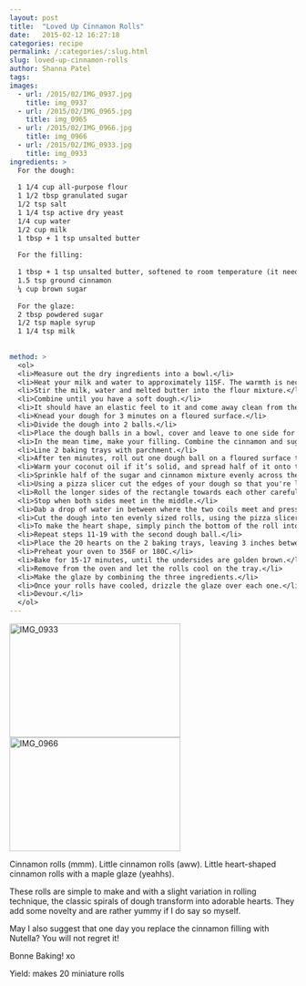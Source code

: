 ```yaml
---
layout: post
title:  "Loved Up Cinnamon Rolls"
date:   2015-02-12 16:27:18
categories: recipe
permalink: /:categories/:slug.html
slug: loved-up-cinnamon-rolls
author: Shanna Patel
tags: 
images: 
  - url: /2015/02/IMG_0937.jpg
    title: img_0937
  - url: /2015/02/IMG_0965.jpg
    title: img_0965
  - url: /2015/02/IMG_0966.jpg
    title: img_0966
  - url: /2015/02/IMG_0933.jpg
    title: img_0933
ingredients: >
  For the dough:
  
  1 1/4 cup all-purpose flour
  1 1/2 tbsp granulated sugar
  1/2 tsp salt
  1 1/4 tsp active dry yeast
  1/4 cup water
  1/2 cup milk
  1 tbsp + 1 tsp unsalted butter
  
  For the filling:
  
  1 tbsp + 1 tsp unsalted butter, softened to room temperature (it needs to be spreadable)
  1.5 tsp ground cinnamon
  ¼ cup brown sugar 
  
  For the glaze:
  2 tbsp powdered sugar
  1/2 tsp maple syrup
  1 1/4 tsp milk
  
  
method: >
  <ol>
  <li>Measure out the dry ingredients into a bowl.</li>
  <li>Heat your milk and water to approximately 115F. The warmth is necessary to activate the yeast. Avoid scalding water, is this will kill the yeast.</li>
  <li>Stir the milk, water and melted butter into the flour mixture.</li>
  <li>Combine until you have a soft dough.</li>
  <li>It should have an elastic feel to it and come away clean from the sides of the bowl.</li>
  <li>Knead your dough for 3 minutes on a floured surface.</li>
  <li>Divide the dough into 2 balls.</li>
  <li>Place the dough balls in a bowl, cover and leave to one side for 10 minutes.</li>
  <li>In the mean time, make your filling. Combine the cinnamon and sugar in a bowl.</li>
  <li>Line 2 baking trays with parchment.</li>
  <li>After ten minutes, roll out one dough ball on a floured surface to a rectangle approximately 9x11 inches.</li>
  <li>Warm your coconut oil if it’s solid, and spread half of it onto the dough.</li>
  <li>Sprinkle half of the sugar and cinnamon mixture evenly across the dough.</li>
  <li>Using a pizza slicer cut the edges of your dough so that you're left with an even rectangle. This will ensure your hearts are even.</li>
  <li>Roll the longer sides of the rectangle towards each other carefully.</li>
  <li>Stop when both sides meet in the middle.</li>
  <li>Dab a drop of water in between where the two coils meet and press the sides together gently.</li>
  <li>Cut the dough into ten evenly sized rolls, using the pizza slicer.</li>
  <li>To make the heart shape, simply pinch the bottom of the roll into a point.</li>
  <li>Repeat steps 11-19 with the second dough ball.</li>
  <li>Place the 20 hearts on the 2 baking trays, leaving 3 inches between each one. Cover loosely with foil or cling film and leave the rolls to rest for at least 60 minutes in a warm place. They should swell slightly.</li>
  <li>Preheat your oven to 356F or 180C.</li>
  <li>Bake for 15-17 minutes, until the undersides are golden brown.</li>
  <li>Remove from the oven and let the rolls cool on the tray.</li>
  <li>Make the glaze by combining the three ingredients.</li>
  <li>Once your rolls have cooled, drizzle the glaze over each one.</li>
  <li>Devour.</li>
  </ol>
---
```

<p><a href="http://shannawashungry.com/wp-content/uploads/2015/02/IMG_0966.jpg"><img alt="IMG_0933" class="alignnone size-medium wp-image-131" height="200" src="http://shannawashungry.com/wp-content/uploads/2015/02/IMG_0933-300x200.jpg" width="300"/></a><a href="http://shannawashungry.com/wp-content/uploads/2015/02/IMG_0966.jpg"><img alt="IMG_0966" class="alignnone size-medium wp-image-129" height="200" src="http://shannawashungry.com/wp-content/uploads/2015/02/IMG_0966-300x200.jpg" width="300"/></a></p>
<p>Cinnamon rolls (mmm). Little cinnamon rolls (aww). Little heart-shaped cinnamon rolls with a maple glaze (yeahhs).</p>
<p>These rolls are simple to make and with a slight variation in rolling technique, the classic spirals of dough transform into adorable hearts. They add some novelty and are rather yummy if I do say so myself.</p>
<p>May I also suggest that one day you replace the cinnamon filling with Nutella? You will not regret it!</p>
<p>Bonne Baking! xo</p>
<p>Yield: makes 20 miniature rolls</p>

